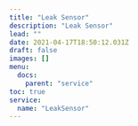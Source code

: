 ```yaml
---
title: "Leak Sensor"
description: "Leak Sensor"
lead: ""
date: 2021-04-17T18:50:12.031Z
draft: false
images: []
menu:
  docs:
    parent: "service"
toc: true
service:
  name: "LeakSensor"
---
```

